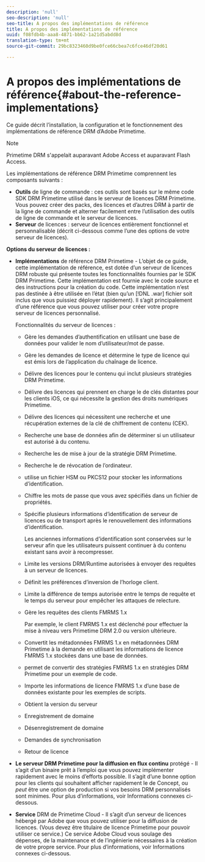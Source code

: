 ```yaml
---
description: 'null'
seo-description: 'null'
seo-title: A propos des implémentations de référence
title: A propos des implémentations de référence
uuid: f08fdb4b-aaa8-4871-bb62-1a21d5abdd8d
translation-type: tm+mt
source-git-commit: 29bc8323460d9be0fce66cbea7c6fce46df20d61

---
```



# A propos des implémentations de référence{#about-the-reference-implementations}

Ce guide décrit l’installation, la configuration et le fonctionnement des implémentations de référence DRM d’Adobe Primetime.

>[!NOTE]
>
>Primetime DRM s&#39;appelait auparavant Adobe Access et auparavant Flash Access.

Les implémentations de référence DRM Primetime comprennent les composants suivants :

* **Outils** de ligne de commande : ces outils sont basés sur le même code SDK DRM Primetime utilisé dans le serveur de licences DRM Primetime. Vous pouvez créer des packs, des licences et d’autres  DRM à partir de la ligne de commande et alterner facilement entre l’utilisation des outils de ligne de commande et le serveur de licences.
* **Serveur** de licences : serveur de licences entièrement fonctionnel et personnalisable (décrit ci-dessous comme l’une des options de votre serveur de licences).

**Options du serveur de licences :**

* **Implémentations** de référence DRM Primetime - L’objet de ce guide, cette implémentation de référence, est dotée d’un serveur de licences DRM robuste qui présente toutes les fonctionnalités fournies par le SDK DRM Primetime. Cette implémentation est fournie avec le code source et des instructions pour la création du code. Cette implémentation n’est pas destinée à être utilisée en l’état (bien qu’un [!DNL .war] fichier soit inclus que vous puissiez déployer rapidement). Il s’agit principalement d’une référence que vous pouvez utiliser pour créer votre propre serveur de licences personnalisé.

   Fonctionnalités du serveur de licences :

   * Gère les demandes d’authentification en utilisant une base de données pour valider le nom d’utilisateur/mot de passe.
   * Gère les demandes de licence et détermine le type de licence qui est émis lors de l’application du chaînage de licence.
   * Délivre des licences pour le contenu qui inclut plusieurs stratégies DRM Primetime.
   * Délivre des licences qui prennent en charge le de clés distantes pour les clients iOS, ce qui nécessite la gestion des droits numériques Primetime.
   * Délivre des licences qui nécessitent une recherche et une récupération externes de la clé de chiffrement de contenu (CEK).
   * Recherche une base de données afin de déterminer si un utilisateur est autorisé à  du contenu.
   * Recherche les  de mise à jour de la stratégie DRM Primetime.
   * Recherche le de révocation de l’ordinateur.
   * utilise un fichier HSM ou PKCS12 pour stocker les informations d’identification.
   * Chiffre les mots de passe que vous avez spécifiés dans un fichier de propriétés.
   * Spécifie plusieurs informations d’identification de serveur de licences ou de transport après le renouvellement des informations d’identification.

      Les anciennes informations d’identification sont conservées sur le serveur afin que les utilisateurs puissent continuer à du contenu existant sans avoir à recompresser.
   * Limite les versions DRM/Runtime autorisées à envoyer des requêtes à un serveur de licences.
   * Définit les préférences d’inversion de l’horloge client.
   * Limite la différence de temps autorisée entre le temps de requête et le temps du serveur pour empêcher les attaques de relecture.
   * Gère les requêtes des clients FMRMS 1.x

      Par exemple, le client FMRMS 1.x est déclenché pour effectuer la mise à niveau vers Primetime DRM 2.0 ou version ultérieure.
   * Convertit les métadonnées FMRMS 1.x en métadonnées DRM Primetime à la demande en utilisant les informations de licence FMRMS 1.x stockées dans une base de données.
   * permet de convertir des stratégies FMRMS 1.x en stratégies DRM Primetime pour un exemple de code.
   * Importe les informations de licence FMRMS 1.x d’une base de données existante pour les exemples de scripts.
   * Obtient la version du serveur
   * Enregistrement de domaine
   * Désenregistrement de domaine
   * Demandes de synchronisation
   * Retour de licence

* **Le serveur DRM Primetime pour la diffusion en flux continu** protégé - Il s’agit d’un binaire prêt à l’emploi que vous pouvez implémenter rapidement avec le moins d’efforts possible. Il s’agit d’une bonne option pour les clients qui souhaitent afficher rapidement le de Concept, ou *peut* être une option de production si vos besoins DRM personnalisés sont minimes. Pour plus d’informations, voir Informations connexes ci-dessous.

* **Service** DRM de Primetime Cloud - Il s’agit d’un serveur de licences hébergé par Adobe que vous pouvez utiliser pour la diffusion de licences. (Vous devez être titulaire de licence Primetime pour pouvoir utiliser ce service.) Ce service Adobe Cloud vous soulage des dépenses, de la maintenance et de l’ingénierie nécessaires à la création de votre propre service. Pour plus d’informations, voir Informations connexes ci-dessous.

